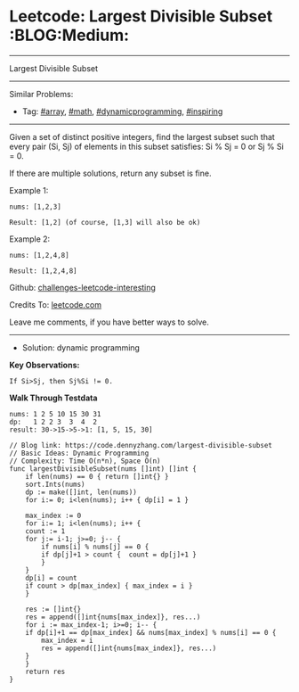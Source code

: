 
# Leetcode: Largest Divisible Subset     :BLOG:Medium:

---

Largest Divisible Subset  

---

Similar Problems:  

-   Tag: [#array](https://code.dennyzhang.com/tag/array), [#math](https://code.dennyzhang.com/tag/math), [#dynamicprogramming](https://code.dennyzhang.com/tag/dynamicprogramming), [#inspiring](https://code.dennyzhang.com/tag/inspiring)

---

Given a set of distinct positive integers, find the largest subset such that every pair (Si, Sj) of elements in this subset satisfies: Si % Sj = 0 or Sj % Si = 0.  

If there are multiple solutions, return any subset is fine.  

Example 1:  

    nums: [1,2,3]
    
    Result: [1,2] (of course, [1,3] will also be ok)

Example 2:  

    nums: [1,2,4,8]
    
    Result: [1,2,4,8]

Github: [challenges-leetcode-interesting](https://github.com/DennyZhang/challenges-leetcode-interesting/tree/master/problems/largest-divisible-subset)  

Credits To: [leetcode.com](https://leetcode.com/problems/largest-divisible-subset/description/)  

Leave me comments, if you have better ways to solve.  

---

-   Solution: dynamic programming

**Key Observations:**  

    If Si>Sj, then Sj%Si != 0.

**Walk Through Testdata**  

    nums: 1 2 5 10 15 30 31
    dp:   1 2 2 3  3  4  2
    result: 30->15->5->1: [1, 5, 15, 30]

    // Blog link: https://code.dennyzhang.com/largest-divisible-subset
    // Basic Ideas: Dynamic Programming
    // Complexity: Time O(n*n), Space O(n)
    func largestDivisibleSubset(nums []int) []int {
        if len(nums) == 0 { return []int{} }
        sort.Ints(nums)
        dp := make([]int, len(nums))
        for i:= 0; i<len(nums); i++ { dp[i] = 1 }
    
        max_index := 0
        for i:= 1; i<len(nums); i++ {
    	count := 1
    	for j:= i-1; j>=0; j-- {
    	    if nums[i] % nums[j] == 0 {
    		if dp[j]+1 > count {  count = dp[j]+1 }
    	    }
    	}
    	dp[i] = count
    	if count > dp[max_index] { max_index = i }
        }
    
        res := []int{}
        res = append([]int{nums[max_index]}, res...)
        for i := max_index-1; i>=0; i-- {
    	if dp[i]+1 == dp[max_index] && nums[max_index] % nums[i] == 0 {
    	    max_index = i
    	    res = append([]int{nums[max_index]}, res...)
    	}
        }
        return res
    }

